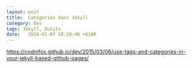 ```yaml
---
layout: post
title:  Catégories dans Jekyll
category: Dev
tags: Jekyll, Outils
date:   2018-01-07 18:20:46 +0100
---
```


<https://codinfox.github.io/dev/2015/03/06/use-tags-and-categories-in-your-jekyll-based-github-pages/>
